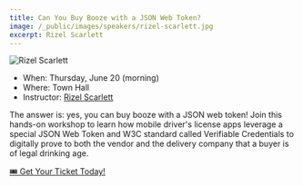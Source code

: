 ```yaml
---
title: Can You Buy Booze with a JSON Web Token?
image: /_public/images/speakers/rizel-scarlett.jpg
excerpt: Rizel Scarlett
---
```

![Rizel Scarlett](/_public/images/speakers/rizel-scarlett.jpg)

* When: Thursday, June 20 (morning)
* Where: Town Hall
* Instructor: [Rizel Scarlett](https://twitter.com/blackgirlbytes)

The answer is: yes, you can buy booze with a JSON web token! Join this hands-on workshop to learn how mobile driver's license apps leverage a special JSON Web Token and W3C standard called Verifiable Credentials to digitally prove to both the vendor and the delivery company that a buyer is of legal drinking age.

<div class="cta"><a href="/2024/tickets">🎟️ Get Your Ticket Today!</a></div>